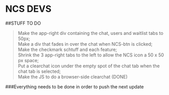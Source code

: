 # NCS DEVS

##STUFF TO DO  

> Make the app-right div containing the chat, users and waitlist tabs to 50px;  
> Make a div that fades in over the chat when NCS-btn is clicked;  
> Make the checkmark schtuff and each feature;  
> Shrink the 3 app-right tabs to the left to allow the NCS icon a 50 x 50 px space;  
> Put a clearchat icon under the empty spot of the chat tab when the chat tab is selected;  
> Make the JS to do a browser-side clearchat (DONE)  

###Everything needs to be done in order to push the next update
